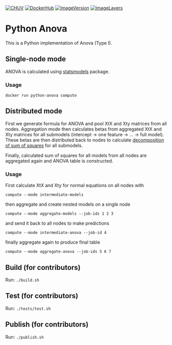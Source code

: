 [![CHUV](https://img.shields.io/badge/CHUV-LREN-AF4C64.svg)](https://www.unil.ch/lren/en/home.html) [![DockerHub](https://img.shields.io/badge/docker-hbpmip%2Fpython--anova-008bb8.svg)](https://hub.docker.com/r/hbpmip/python-anova/)
[![ImageVersion](https://images.microbadger.com/badges/version/hbpmip/python-anova.svg)](https://hub.docker.com/r/hbpmip/python-anova/tags "hbpmip/python-anova image tags")
[![ImageLayers](https://images.microbadger.com/badges/image/hbpmip/python-anova.svg)](https://microbadger.com/#/images/hbpmip/python-anova "hbpmip/python-anova on microbadger")

# Python Anova

This is a Python implementation of Anova (Type I).


## Single-node mode

ANOVA is calculated using [statsmodels](http://www.statsmodels.org/dev/index.html) package.

### Usage

`docker run python-anova compute`


## Distributed mode

First we generate formula for ANOVA and pool XtX and Xty matrices from all nodes. Aggregation mode then calculates betas from aggregated XtX and Xty matrices for all submodels (intercept -> one feature -> ... -> full model). These betas are then distributed back to nodes to calculate [decomposition of sum of squares](https://en.wikipedia.org/wiki/Partition_of_sums_of_squares) for all submodels.

Finally, calculated sum of squares for all models from all nodes are aggregated again and ANOVA table is constructed.


### Usage

First calculate XtX and Xty for normal equations on all nodes with
```
compute --mode intermediate-models
```
then aggregate and create nested models on a single node
```
compute --mode aggregate-models --job-ids 1 2 3
```
and send it back to all nodes to make predictions
```
compute --mode intermediate-anova --job-id 4
```
finally aggregate again to produce final table
```
compute --mode aggregate-anova --job-ids 5 6 7
```


## Build (for contributors)

Run: `./build.sh`


## Test (for contributors)

Run: `./tests/test.sh`


## Publish (for contributors)

Run: `./publish.sh`
